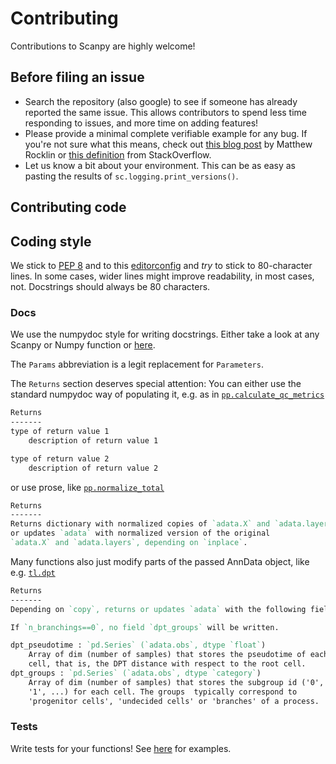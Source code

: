 # Contributing

Contributions to Scanpy are highly welcome!

## Before filing an issue

* Search the repository (also google) to see if someone has already reported the same issue. This allows contributors to spend less time responding to issues, and more time on adding features!
* Please provide a minimal complete verifiable example for any bug. If you're not sure what this means, check out [this blog post](http://matthewrocklin.com/blog/work/2018/02/28/minimal-bug-reports) by Matthew Rocklin or [this definition](https://stackoverflow.com/help/mcve) from StackOverflow.
* Let us know a bit about your environment. This can be as easy as pasting the results of `sc.logging.print_versions()`.

## Contributing code

## Coding style

We stick to [PEP 8](https://www.python.org/dev/peps/pep-0008) and to this [editorconfig](https://github.com/theislab/scanpy/blob/master/.editorconfig) and *try* to stick to 80-character lines. In some cases, wider lines might improve readability, in most cases, not. Docstrings should always be 80 characters.

### Docs

We use the numpydoc style for writing docstrings.
Either take a look at any Scanpy or Numpy function or
[here](http://sphinxcontrib-napoleon.readthedocs.io/en/latest/example_numpy.html).

The `Params` abbreviation is a legit replacement for `Parameters`.

The `Returns` section deserves special attention:
You can either use the standard numpydoc way of populating it,
e.g. as in [`pp.calculate_qc_metrics`](https://scanpy.readthedocs.io/en/latest/api/scanpy.pp.calculate_qc_metrics.html)

```rst
Returns
-------
type of return value 1
    description of return value 1

type of return value 2
    description of return value 2
```

or use prose, like [`pp.normalize_total`](https://scanpy.readthedocs.io/en/latest/api/scanpy.pp.normalize_total.html)

```rst
Returns
-------
Returns dictionary with normalized copies of `adata.X` and `adata.layers`
or updates `adata` with normalized version of the original
`adata.X` and `adata.layers`, depending on `inplace`.
```

Many functions also just modify parts of the passed AnnData object,
like e.g. [`tl.dpt`](https://scanpy.readthedocs.io/en/latest/api/scanpy.tl.dpt.html)

```rst
Returns
-------
Depending on `copy`, returns or updates `adata` with the following fields.

If `n_branchings==0`, no field `dpt_groups` will be written.

dpt_pseudotime : `pd.Series` (`adata.obs`, dtype `float`)
    Array of dim (number of samples) that stores the pseudotime of each
    cell, that is, the DPT distance with respect to the root cell.
dpt_groups : `pd.Series` (`adata.obs`, dtype `category`)
    Array of dim (number of samples) that stores the subgroup id ('0',
    '1', ...) for each cell. The groups  typically correspond to
    'progenitor cells', 'undecided cells' or 'branches' of a process.
```


### Tests

Write tests for your functions! See [here](https://github.com/theislab/scanpy/tree/master/scanpy/tests) for examples.
